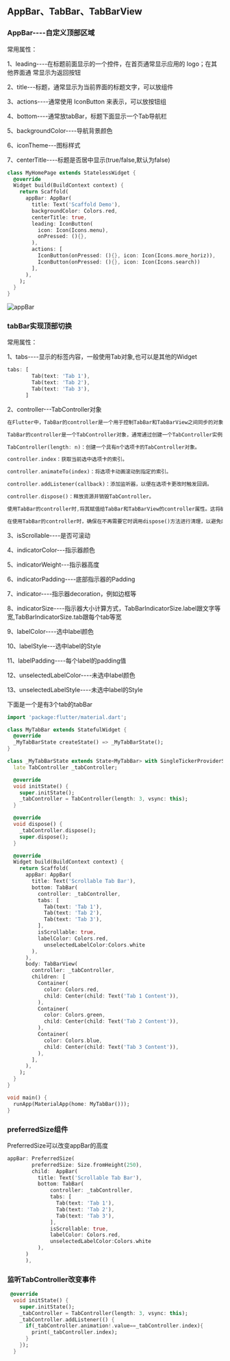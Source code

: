 ## AppBar、TabBar、TabBarView

### AppBar----自定义顶部区域

常用属性：

1、leading----在标题前面显示的一个控件，在首页通常显示应用的 logo；在其他界面通
常显示为返回按钮

2、title---标题，通常显示为当前界面的标题文字，可以放组件

3、actions----通常使用 IconButton 来表示，可以放按钮组

4、bottom----通常放tabBar，标题下面显示一个Tab导航栏

5、backgroundColor----导航背景颜色

6、iconTheme---图标样式

7、centerTitle----标题是否居中显示(true/false,默认为false)

```dart
class MyHomePage extends StatelessWidget {
  @override
  Widget build(BuildContext context) {
    return Scaffold(
      appBar: AppBar(
        title: Text('Scaffold Demo'),
        backgroundColor: Colors.red,
        centerTitle: true,
        leading: IconButton(
          icon: Icon(Icons.menu),
          onPressed: (){},
        ),
        actions: [
          IconButton(onPressed: (){}, icon: Icon(Icons.more_horiz)),
          IconButton(onPressed: (){}, icon: Icon(Icons.search))
        ],
      ),
    );
  }
}
```
![appBar](../../media/dart/flutter_appbar.png)

### tabBar实现顶部切换

常用属性：

1、tabs----显示的标签内容，一般使用Tab对象,也可以是其他的Widget

```dart
tabs: [
        Tab(text: 'Tab 1'),
        Tab(text: 'Tab 2'),
        Tab(text: 'Tab 3'),
      ]
```

2、controller---TabController对象

```dart
在Flutter中，TabBar的controller是一个用于控制TabBar和TabBarView之间同步的对象。它允许你以编程方式更改当前选中的标签，从而在TabBar和TabBarView之间进行切换。

TabBar的controller是一个TabController对象，通常通过创建一个TabController实例来获得。TabController类提供了一些方法和属性，用于管理选项卡的状态和交互：

TabController(length: n)：创建一个具有n个选项卡的TabController对象。

controller.index：获取当前选中选项卡的索引。

controller.animateTo(index)：将选项卡动画滚动到指定的索引。

controller.addListener(callback)：添加监听器，以便在选项卡更改时触发回调。

controller.dispose()：释放资源并销毁TabController。

使用TabBar的controller时,将其赋值给TabBar和TabBarView的controller属性。这将确保它们保持同步，并且在与TabBar进行交互时会更新TabBarView的内容。例如，当用户切换选项卡时，TabController将自动更新其索引，并相应地显示相应的TabBarView。

在使用TabBar的controller时，确保在不再需要它时调用dispose()方法进行清理，以避免内存泄漏。
```
3、isScrollable----是否可滚动

4、indicatorColor---指示器颜色

5、indicatorWeight---指示器高度

6、indicatorPadding----底部指示器的Padding

7、indicator----指示器decoration，例如边框等

8、indicatorSize----指示器大小计算方式，TabBarIndicatorSize.label跟文字等
宽,TabBarIndicatorSize.tab跟每个tab等宽

9、labelColor----选中label颜色

10、labelStyle---选中label的Style

11、labelPadding----每个label的padding值

12、unselectedLabelColor----未选中label颜色

13、unselectedLabelStyle----未选中label的Style

下面是一个是有3个tab的tabBar

```dart
import 'package:flutter/material.dart';

class MyTabBar extends StatefulWidget {
  @override
  _MyTabBarState createState() => _MyTabBarState();
}

class _MyTabBarState extends State<MyTabBar> with SingleTickerProviderStateMixin {
  late TabController _tabController;

  @override
  void initState() {
    super.initState();
    _tabController = TabController(length: 3, vsync: this);
  }

  @override
  void dispose() {
    _tabController.dispose();
    super.dispose();
  }

  @override
  Widget build(BuildContext context) {
    return Scaffold(
      appBar: AppBar(
        title: Text('Scrollable Tab Bar'),
        bottom: TabBar(
          controller: _tabController,
          tabs: [
            Tab(text: 'Tab 1'),
            Tab(text: 'Tab 2'),
            Tab(text: 'Tab 3'),
          ],
          isScrollable: true,
          labelColor: Colors.red,
            unselectedLabelColor:Colors.white
        ),
      ),
      body: TabBarView(
        controller: _tabController,
        children: [
          Container(
            color: Colors.red,
            child: Center(child: Text('Tab 1 Content')),
          ),
          Container(
            color: Colors.green,
            child: Center(child: Text('Tab 2 Content')),
          ),
          Container(
            color: Colors.blue,
            child: Center(child: Text('Tab 3 Content')),
          ),
        ],
      ),
    );
  }
}

void main() {
  runApp(MaterialApp(home: MyTabBar()));
}
```

### preferredSize组件

PreferredSize可以改变appBar的高度
```dart
appBar: PreferredSize(
        preferredSize: Size.fromHeight(250),
        child:  AppBar(
          title: Text('Scrollable Tab Bar'),
          bottom: TabBar(
              controller: _tabController,
              tabs: [
                Tab(text: 'Tab 1'),
                Tab(text: 'Tab 2'),
                Tab(text: 'Tab 3'),
              ],
              isScrollable: true,
              labelColor: Colors.red,
              unselectedLabelColor:Colors.white
          ),
      )
      ),
```

### 监听TabController改变事件

```dart
 @override
  void initState() {
    super.initState();
    _tabController = TabController(length: 3, vsync: this);
    _tabController.addListener(() {
      if(_tabController.animation!.value==_tabController.index){
        print(_tabController.index);
      }
    });
  }
```











